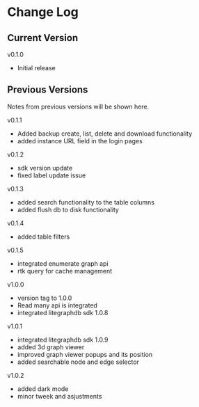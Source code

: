 # Change Log

## Current Version

v0.1.0

- Initial release

## Previous Versions

Notes from previous versions will be shown here.

v0.1.1

- Added backup create, list, delete and download functionality
- added instance URL field in the login pages

v0.1.2

- sdk version update
- fixed label update issue

v0.1.3

- added search functionality to the table columns
- added flush db to disk functionality

v0.1.4

- added table filters

v0.1.5

- integrated enumerate graph api
- rtk query for cache management

v1.0.0

- version tag to 1.0.0
- Read many api is integrated
- integrated litegraphdb sdk 1.0.8

v1.0.1

- integrated litegraphdb sdk 1.0.9
- added 3d graph viewer
- improved graph viewer popups and its position
- added searchable node and edge selector

v1.0.2

- added dark mode
- minor tweek and asjustments
